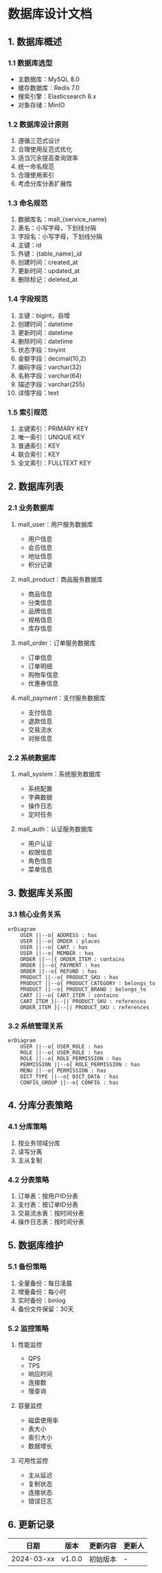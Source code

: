 # 数据库设计文档

## 1. 数据库概述

### 1.1 数据库选型
- 主数据库：MySQL 8.0
- 缓存数据库：Redis 7.0
- 搜索引擎：Elasticsearch 8.x
- 对象存储：MinIO

### 1.2 数据库设计原则
1. 遵循三范式设计
2. 合理使用反范式优化
3. 适当冗余提高查询效率
4. 统一命名规范
5. 合理使用索引
6. 考虑分库分表扩展性

### 1.3 命名规范
1. 数据库名：mall_{service_name}
2. 表名：小写字母，下划线分隔
3. 字段名：小写字母，下划线分隔
4. 主键：id
5. 外键：{table_name}_id
6. 创建时间：created_at
7. 更新时间：updated_at
8. 删除标记：deleted_at

### 1.4 字段规范
1. 主键：bigint，自增
2. 创建时间：datetime
3. 更新时间：datetime
4. 删除时间：datetime
5. 状态字段：tinyint
6. 金额字段：decimal(10,2)
7. 编码字段：varchar(32)
8. 名称字段：varchar(64)
9. 描述字段：varchar(255)
10. 详情字段：text

### 1.5 索引规范
1. 主键索引：PRIMARY KEY
2. 唯一索引：UNIQUE KEY
3. 普通索引：KEY
4. 联合索引：KEY
5. 全文索引：FULLTEXT KEY

## 2. 数据库列表

### 2.1 业务数据库
1. mall_user：用户服务数据库
   - 用户信息
   - 会员信息
   - 地址信息
   - 积分记录

2. mall_product：商品服务数据库
   - 商品信息
   - 分类信息
   - 品牌信息
   - 规格信息
   - 库存信息

3. mall_order：订单服务数据库
   - 订单信息
   - 订单明细
   - 购物车信息
   - 优惠券信息

4. mall_payment：支付服务数据库
   - 支付信息
   - 退款信息
   - 交易流水
   - 对账信息

### 2.2 系统数据库
1. mall_system：系统服务数据库
   - 系统配置
   - 字典数据
   - 操作日志
   - 定时任务

2. mall_auth：认证服务数据库
   - 用户认证
   - 权限信息
   - 角色信息
   - 菜单信息

## 3. 数据库关系图

### 3.1 核心业务关系
```mermaid
erDiagram
    USER ||--o{ ADDRESS : has
    USER ||--o{ ORDER : places
    USER ||--o{ CART : has
    USER ||--o{ MEMBER : has
    ORDER ||--|{ ORDER_ITEM : contains
    ORDER ||--o{ PAYMENT : has
    ORDER ||--o{ REFUND : has
    PRODUCT ||--o{ PRODUCT_SKU : has
    PRODUCT ||--o{ PRODUCT_CATEGORY : belongs_to
    PRODUCT ||--o{ PRODUCT_BRAND : belongs_to
    CART ||--o{ CART_ITEM : contains
    CART_ITEM }|--|| PRODUCT_SKU : references
    ORDER_ITEM }|--|| PRODUCT_SKU : references
```

### 3.2 系统管理关系
```mermaid
erDiagram
    USER ||--o{ USER_ROLE : has
    ROLE ||--o{ USER_ROLE : has
    ROLE ||--o{ ROLE_PERMISSION : has
    PERMISSION ||--o{ ROLE_PERMISSION : has
    MENU ||--o{ PERMISSION : has
    DICT_TYPE ||--o{ DICT_DATA : has
    CONFIG_GROUP ||--o{ CONFIG : has
```

## 4. 分库分表策略

### 4.1 分库策略
1. 按业务领域分库
2. 读写分离
3. 主从复制

### 4.2 分表策略
1. 订单表：按用户ID分表
2. 支付表：按订单ID分表
3. 交易流水表：按时间分表
4. 操作日志表：按时间分表

## 5. 数据库维护

### 5.1 备份策略
1. 全量备份：每日凌晨
2. 增量备份：每小时
3. 实时备份：binlog
4. 备份文件保留：30天

### 5.2 监控策略
1. 性能监控
   - QPS
   - TPS
   - 响应时间
   - 连接数
   - 慢查询

2. 容量监控
   - 磁盘使用率
   - 表大小
   - 索引大小
   - 数据增长

3. 可用性监控
   - 主从延迟
   - 复制状态
   - 连接状态
   - 错误日志

## 6. 更新记录

| 日期 | 版本 | 更新内容 | 更新人 |
|------|------|----------|--------|
| 2024-03-xx | v1.0.0 | 初始版本 | - | 